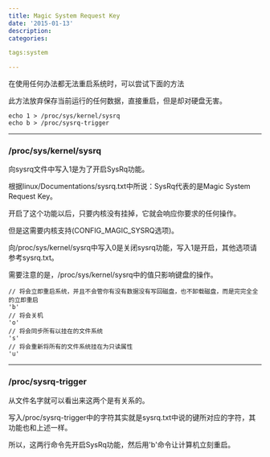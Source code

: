 ```yaml
---
title: Magic System Request Key
date: '2015-01-13'
description:
categories:

tags:system

---
```



在使用任何办法都无法重启系统时，可以尝试下面的方法

>

此方法放弃保存当前运行的任何数据，直接重启，但是却对硬盘无害。

>

	echo 1 > /proc/sys/kernel/sysrq
	echo b > /proc/sysrq-trigger

---

>

### /proc/sys/kernel/sysrq

>

向sysrq文件中写入1是为了开启SysRq功能。

>

根据linux/Documentations/sysrq.txt中所说：SysRq代表的是Magic System Request Key。

>

开启了这个功能以后，只要内核没有挂掉，它就会响应你要求的任何操作。

>

但是这需要内核支持(CONFIG_MAGIC_SYSRQ选项)。

>

向/proc/sys/kernel/sysrq中写入0是关闭sysrq功能，写入1是开启，其他选项请参考sysrq.txt。

>

需要注意的是，/proc/sys/kernel/sysrq中的值只影响键盘的操作。

>

	// 将会立即重启系统，并且不会管你有没有数据没有写回磁盘，也不卸载磁盘，而是完完全全的立即重启
	'b'
	// 将会关机
	'o'
	// 将会同步所有以挂在的文件系统
	's'
	// 将会重新将所有的文件系统挂在为只读属性
	'u'

---

### /proc/sysrq-trigger

>

从文件名字就可以看出来这两个是有关系的。

>

写入/proc/sysrq-trigger中的字符其实就是sysrq.txt中说的<command key>键所对应的字符，其功能也和上述一样。

>

所以，这两行命令先开启SysRq功能，然后用'b'命令让计算机立刻重启。
